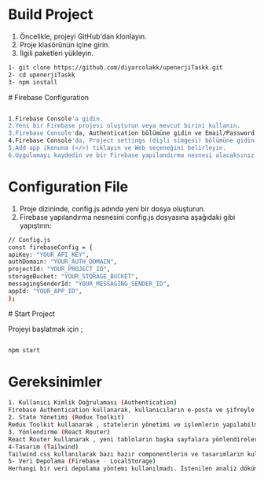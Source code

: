 # Build Project

1. Öncelikle, projeyi GitHub'dan klonlayın.
2. Proje klasörünün içine girin.
3. İlgili paketleri yükleyin.

```bash
1- git clone https://github.com/diyarcolakk/upenerjiTaskk.git
2- cd upenerjiTaskk
3- npm install
```
# Firebase Configuration
```bash

1.Firebase Console'a gidin.
2.Yeni bir Firebase projesi oluşturun veya mevcut birini kullanın.
3.Firebase Console'da, Authentication bölümüne gidin ve Email/Password sign-in yöntemini etkinleştirin.
4.Firebase Console'da, Project settings (dişli simgesi) bölümüne gidin ve Your apps kısmına kadar aşağı kaydırın.
5.Add app ikonuna (</>) tıklayın ve Web seçeneğini belirleyin.
6.Uygulamayı kaydedin ve bir Firebase yapılandırma nesnesi alacaksınız. Bu yapılandırma nesnesini kopyalayın.
```
# Configuration File

1. Proje dizininde, config.js adında yeni bir dosya oluşturun.
2. Firebase yapılandırma nesnesini config.js dosyasına aşağıdaki gibi yapıştırın:

```bash
// Config.js
const firebaseConfig = {
apiKey: "YOUR_API_KEY",
authDomain: "YOUR_AUTH_DOMAIN",
projectId: "YOUR_PROJECT_ID",
storageBucket: "YOUR_STORAGE_BUCKET",
messagingSenderId: "YOUR_MESSAGING_SENDER_ID",
appId: "YOUR_APP_ID",
};
```
# Start Project

Projeyi başlatmak için ;

```bash

npm start
```

# Gereksinimler
```bash
1. Kullanıcı Kimlik Doğrulaması (Authentication)
Firebase Authentication kullanarak, kullanıcıların e-posta ve şifreyle giriş yapmalarını sağladım. Firebase Authentication projeye dahil edilerek, kullanıcı doğrulama işlemleri kolaylıkla entegre edildi. Kullanıcı kaydı, giriş işlemleri için gerekli fonksiyonlar oluşturuldu ve ilgili UI bileşenleri React bileşenleriyle tasarlandı.
2. State Yönetimi (Redux Toolkit)
Redux Toolkit kullanarak , statelerin yönetimi ve işlemlerin yapılabilmesi sağlandı.Kredi kartı veya Kredi ile ödeme yapıldığında bakiye artışı sağlandı.Kupon oluşturma özelliği eklendi.
3. Yönlendirme (React Router) 
React Router kullanarak , yeni tabloların başka sayfalara yönlendirelerek ekranda render edilmesi sağlandı.
4-Tasarım (Tailwind)
Tailwind.css kullanılarak bazı hazır componentlerin ve tasarımların kullanılması ile uygulama yapısının responsive olması sağlandı.
5- Veri Depolama (Firebase - LocalStorage)
Herhangi bir veri depolama yöntemi kullanılmadı. İstenilen analiz dökümanında belli bir şekilde verinin depolanması gerektiği söylenmedi. Bir initial state içerisinde uygun olan ilk mock değerler tutuldu ve üzerlerinde işlem yapıldı. Client refreshlenmediği sürece bu verilerin kaybolması oluşturulan projede mümkün değil.
```
